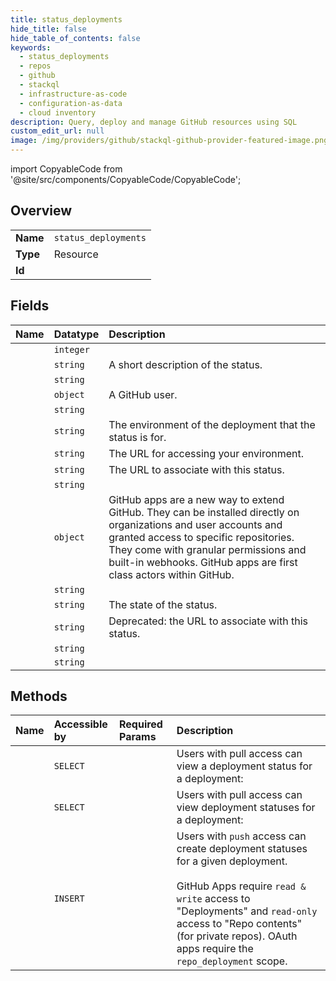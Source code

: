 ```yaml
---
title: status_deployments
hide_title: false
hide_table_of_contents: false
keywords:
  - status_deployments
  - repos
  - github    
  - stackql
  - infrastructure-as-code
  - configuration-as-data
  - cloud inventory
description: Query, deploy and manage GitHub resources using SQL
custom_edit_url: null
image: /img/providers/github/stackql-github-provider-featured-image.png
---
```


import CopyableCode from '@site/src/components/CopyableCode/CopyableCode';




## Overview
<table><tbody>
<tr><td><b>Name</b></td><td><code>status_deployments</code></td></tr>
<tr><td><b>Type</b></td><td>Resource</td></tr>
<tr><td><b>Id</b></td><td><CopyableCode code="github.repos.status_deployments" /></td></tr>
</tbody></table>

## Fields
| Name | Datatype | Description |
|:-----|:---------|:------------|
| <CopyableCode code="id" /> | `integer` |  |
| <CopyableCode code="description" /> | `string` | A short description of the status. |
| <CopyableCode code="created_at" /> | `string` |  |
| <CopyableCode code="creator" /> | `object` | A GitHub user. |
| <CopyableCode code="deployment_url" /> | `string` |  |
| <CopyableCode code="environment" /> | `string` | The environment of the deployment that the status is for. |
| <CopyableCode code="environment_url" /> | `string` | The URL for accessing your environment. |
| <CopyableCode code="log_url" /> | `string` | The URL to associate with this status. |
| <CopyableCode code="node_id" /> | `string` |  |
| <CopyableCode code="performed_via_github_app" /> | `object` | GitHub apps are a new way to extend GitHub. They can be installed directly on organizations and user accounts and granted access to specific repositories. They come with granular permissions and built-in webhooks. GitHub apps are first class actors within GitHub. |
| <CopyableCode code="repository_url" /> | `string` |  |
| <CopyableCode code="state" /> | `string` | The state of the status. |
| <CopyableCode code="target_url" /> | `string` | Deprecated: the URL to associate with this status. |
| <CopyableCode code="updated_at" /> | `string` |  |
| <CopyableCode code="url" /> | `string` |  |
## Methods
| Name | Accessible by | Required Params | Description |
|:-----|:--------------|:----------------|:------------|
| <CopyableCode code="get_deployment_status" /> | `SELECT` | <CopyableCode code="deployment_id, owner, repo, status_id" /> | Users with pull access can view a deployment status for a deployment: |
| <CopyableCode code="list_deployment_statuses" /> | `SELECT` | <CopyableCode code="deployment_id, owner, repo" /> | Users with pull access can view deployment statuses for a deployment: |
| <CopyableCode code="create_deployment_status" /> | `INSERT` | <CopyableCode code="deployment_id, owner, repo, data__state" /> | Users with `push` access can create deployment statuses for a given deployment.<br /><br />GitHub Apps require `read & write` access to "Deployments" and `read-only` access to "Repo contents" (for private repos). OAuth apps require the `repo_deployment` scope. |
